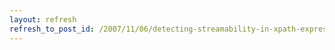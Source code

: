 ```yaml
---
layout: refresh
refresh_to_post_id: /2007/11/06/detecting-streamability-in-xpath-expressions-and-patterns
---
```

